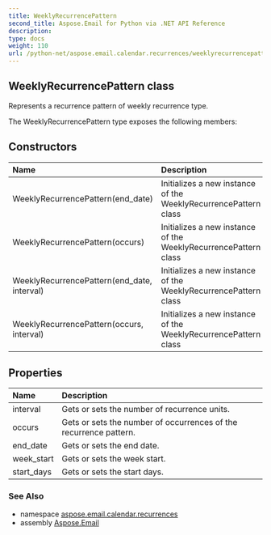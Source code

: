 ```yaml
---
title: WeeklyRecurrencePattern
second_title: Aspose.Email for Python via .NET API Reference
description: 
type: docs
weight: 110
url: /python-net/aspose.email.calendar.recurrences/weeklyrecurrencepattern/
---
```


## WeeklyRecurrencePattern class

Represents a recurrence pattern of weekly recurrence type.

The WeeklyRecurrencePattern type exposes the following members:
## Constructors
| Name | Description |
| :- | :- |
|WeeklyRecurrencePattern(end_date)|Initializes a new instance of the WeeklyRecurrencePattern class|
|WeeklyRecurrencePattern(occurs)|Initializes a new instance of the WeeklyRecurrencePattern class|
|WeeklyRecurrencePattern(end_date, interval)|Initializes a new instance of the WeeklyRecurrencePattern class|
|WeeklyRecurrencePattern(occurs, interval)|Initializes a new instance of the WeeklyRecurrencePattern class|
## Properties
| Name | Description |
| :- | :- |
|interval|Gets or sets the number of recurrence units.|
|occurs|Gets or sets the number of occurrences of the recurrence pattern.|
|end_date|Gets or sets the end date.|
|week_start|Gets or sets the week start.|
|start_days|Gets or sets the start days.|

### See Also

* namespace [aspose.email.calendar.recurrences](/python-net/aspose.email.calendar.recurrences/)
* assembly [Aspose.Email](/python-net/)

